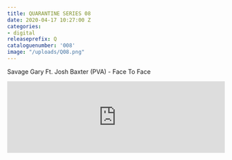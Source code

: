 ```yaml
---
title: QUARANTINE SERIES 08
date: 2020-04-17 10:27:00 Z
categories:
- digital
releaseprefix: Q
cataloguenumber: '008'
image: "/uploads/Q08.png"
---
```


Savage Gary Ft. Josh Baxter (PVA) - Face To Face

<iframe width="100%" height="166" scrolling="no" frameborder="no" allow="autoplay" src="https://w.soundcloud.com/player/?url=https%3A//api.soundcloud.com/tracks/795201061&color=%23ffcc00&auto_play=false&hide_related=false&show_comments=true&show_user=true&show_reposts=false&show_teaser=true"></iframe>